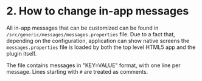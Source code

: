 # 2. How to change in-app messages

All in-app messages that can be customized can be found in `/src/generic/messages/messages.properties` file. Due to a fact that, depending on the configuration, application can show native screens the `messages.properties` file is loaded by both the top level HTML5 app and the plugin itself.

The file contains messages in "KEY=VALUE" format, with one line per message. Lines starting with `#` are treated as comments.